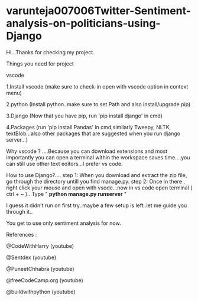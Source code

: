 # varunteja007006Twitter-Sentiment-analysis-on-politicians-using-Django

Hi...Thanks for checking my project.

Things you need for project

vscode

1.Install vscode (make sure to check-in open with vscode option in context menu)

2.python (Install python..make sure to set Path and also install/upgrade pip)

3.Django (Now that you have pip, run 'pip install django' in cmd)

4.Packages (run 'pip install Pandas' in cmd,similarly Tweepy, NLTK, textBlob...also other packages that are suggested  when you run django server...)

Why vscode ? ....Because you can download extensions and most importantly you can open a terminal within the workspace saves time....you can still use other text editors...I prefer vs code.

How to use Django?....
step 1: When you download and extract the zip file, go through the directory untill you find manage.py.
step 2: Once in there , right click your mouse and open with vsode...now in vs code open terminal ( ctrl + ~ ).. Type " **python manage.py runserver** "

I guess it didn't run on first try..maybe a few setup is left..let me guide you through it..

You get to use only sentiment analysis for now.

References :

@CodeWithHarry (youtube)

@Sentdex (youtube)

@PuneetChhabra (youtube)
 
@freeCodeCamp.org (youtube)

@buildwithpython (youtube)
